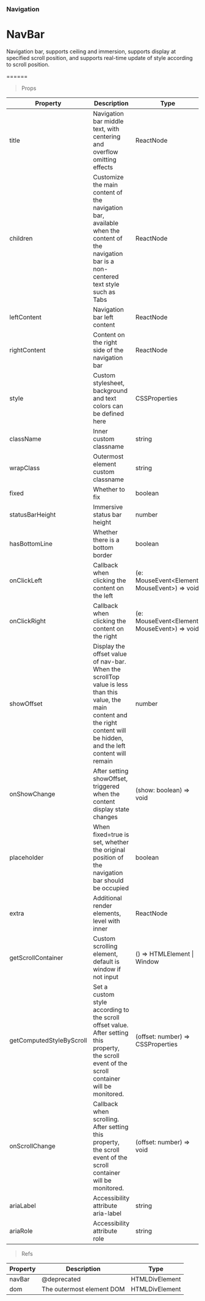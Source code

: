 ### Navigation

# NavBar 

Navigation bar, supports ceiling and immersion, supports display at specified scroll position, and supports real-time update of style according to scroll position.

======

> Props

|Property|Description|Type|DefaultValue|
|----------|-------------|------|------|
|title|Navigation bar middle text, with centering and overflow omitting effects|ReactNode|-|
|children|Customize the main content of the navigation bar, available when the content of the navigation bar is a non\-centered text style such as Tabs|ReactNode|-|
|leftContent|Navigation bar left content|ReactNode|Back button|
|rightContent|Content on the right side of the navigation bar|ReactNode|-|
|style|Custom stylesheet, background and text colors can be defined here|CSSProperties|-|
|className|Inner custom classname|string|-|
|wrapClass|Outermost element custom classname|string|-|
|fixed|Whether to fix|boolean|-|
|statusBarHeight|Immersive status bar height|number|0|
|hasBottomLine|Whether there is a bottom border|boolean|true|
|onClickLeft|Callback when clicking the content on the left|(e: MouseEvent\<Element, MouseEvent\>) =\> void|-|
|onClickRight|Callback when clicking the content on the right|(e: MouseEvent\<Element, MouseEvent\>) =\> void|-|
|showOffset|Display the offset value of nav\-bar\. When the scrollTop value is less than this value, the main content and the right content will be hidden, and the left content will remain|number|0|
|onShowChange|After setting showOffset, triggered when the content display state changes|(show: boolean) =\> void|-|
|placeholder|When fixed=true is set, whether the original position of the navigation bar should be occupied|boolean|true|
|extra|Additional render elements, level with inner|ReactNode|-|
|getScrollContainer|Custom scrolling element, default is window if not input|() =\> HTMLElement \| Window|-|
|getComputedStyleByScroll|Set a custom style according to the scroll offset value\. After setting this property, the scroll event of the scroll container will be monitored\.|(offset: number) =\> CSSProperties|-|
|onScrollChange|Callback when scrolling\. After setting this property, the scroll event of the scroll container will be monitored\.|(offset: number) =\> void|-|
|ariaLabel|Accessibility attribute aria\-label|string|""|
|ariaRole|Accessibility attribute role|string|"banner"|

> Refs

|Property|Description|Type|
|----------|-------------|------|
|navBar|@deprecated|HTMLDivElement|
|dom|The outermost element DOM|HTMLDivElement|
